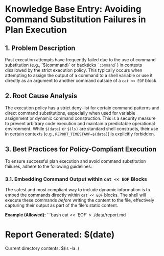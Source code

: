 # Knowledge Base Entry: Avoiding Command Substitution Failures in Plan Execution

## 1. Problem Description
Past execution attempts have frequently failed due to the use of command substitution (e.g., \`$(command)\` or backticks `` `command` ``) in contexts disallowed by the strict execution policy. This typically occurs when attempting to assign the output of a command to a shell variable or use it directly as an argument to another command outside of a `cat << EOF` block.

## 2. Root Cause Analysis
The execution policy has a strict deny-list for certain command patterns and direct command substitutions, especially when used for variable assignment or dynamic command construction. This is a security measure to prevent arbitrary code execution and maintain a predictable operational environment. While `$(date)` or `$(ls)` are standard shell constructs, their use in certain contexts (e.g., `REPORT_TIMESTAMP=$(date)`) is explicitly forbidden.

## 3. Best Practices for Policy-Compliant Execution
To ensure successful plan execution and avoid command substitution failures, adhere to the following guidelines:

### 3.1. Embedding Command Output within `cat << EOF` Blocks
The safest and most compliant way to include dynamic information is to embed the commands directly within `cat << EOF` blocks. The shell will execute these commands *before* writing the content to the file, effectively capturing their output as part of the file's static content.

**Example (Allowed):**
\`\`\`bash
cat << 'EOF' > ./data/report.md
# Report Generated: $(date)
Current directory contents:
$(ls -la .)
